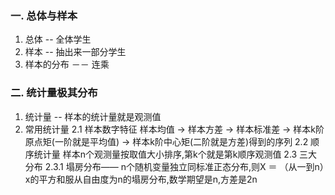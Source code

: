 ### 一. 总体与样本
1. 总体  -- 全体学生
2. 样本  -- 抽出来一部分学生
3. 样本的分布 －－ 连乘
### 二. 统计量极其分布
1. 统计量 -- 样本的统计量就是观测值
2. 常用统计量
2.1 样本数字特征
样本均值 -> 样本方差 -> 样本标准差 -> 样本k阶原点矩(一阶就是平均值) -> 样本k阶中心矩(二阶就是方差)得到的序列
2.2 顺序统计量
样本n个观测量按取值大小排序,第k个就是第k顺序观测值
2.3 三大分布
2.3.1 塌房分布—— n个随机变量独立同标准正态分布,则X ＝ （从一到n）x的平方和服从自由度为n的塌房分布,数学期望是n,方差是2n
<!--stackedit_data:
eyJoaXN0b3J5IjpbOTA3MjIxMTI5LDE4NDEwOTAyNThdfQ==
-->